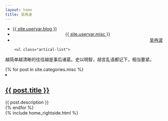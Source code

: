 ```yaml
---
layout: home
title: 吴冉波
---
```


<div class="index-content misc clearfix">
    <div class="section">


<ul class="artical-cate">
    <li ><a href="/"><span>{{ site.uservar.blog }}</span></a></li>
    <li class="on" style="text-align:center"><a href="/misc"><span>{{ site.uservar.misc  }}</span></a></li>
    <li  style="text-align:right"><a href="/profile"><span>吴冉波</span></a></li>
</ul>


<div class="cate-bar"><span id="cateBar"></span></div>

        <ul class="artical-list">
<div>
<p>越简单越清晰的往往越是事后诸葛。史以明智，胡言乱语都记下，相当要紧。</p>
</div>
        {% for post in site.categories.misc %}
            <li>
                <h2><a href="{{ post.url }}">{{ post.title }}</a></h2>
                <div class="title-desc">{{ post.description }}</div>
            </li>
        {% endfor %}
        </ul>
    </div>
  {% include home_rightside.html %}
    </div>
</div>
